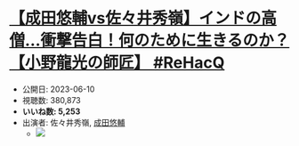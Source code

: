 # [【成田悠輔vs佐々井秀嶺】インドの高僧…衝撃告白！何のために生きるのか？【小野龍光の師匠】 #ReHacQ](https://www.youtube.com/watch?v=TauL_MZtAHw)
-   公開日: 2023-06-10
-   視聴数: 380,873
-   **いいね数: 5,253**
-   出演者: 佐々井秀嶺, [成田悠輔](/rehacq_fan/people/成田悠輔 "wikilink")
    - [![](https://img.youtube.com/vi/TauL_MZtAHw/hqdefault.jpg)](https://www.youtube.com/watch?v=TauL_MZtAHw)

